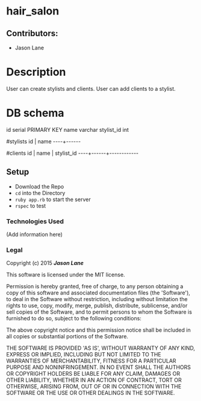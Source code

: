 #	hair_salon
##	Contributors:
* Jason Lane

# Description
User can create stylists and clients. User can add clients to a stylist.


# DB schema
id serial PRIMARY KEY
name varchar
stylist_id int

#stylists
id | name
----+------

#clients
id | name | stylist_id
----+------+------------

##	Setup

* Download the Repo
* `cd` into the Directory
* `ruby app.rb` to start the server
* `rspec` to test

###	Technologies Used
 (Add information here)
###	Legal
Copyright (c) 2015 **_Jason Lane_**

This software is licensed under the MIT license.

Permission is hereby granted, free of charge, to any person obtaining a copy of this software and associated documentation files (the 'Software'), to deal in the Software without restriction, including without limitation the rights to use, copy, modify, merge, publish, distribute, sublicense, and/or sell copies of the Software, and to permit persons to whom the Software is furnished to do so, subject to the following conditions:

The above copyright notice and this permission notice shall be included in all copies or substantial portions of the Software.

THE SOFTWARE IS PROVIDED 'AS IS', WITHOUT WARRANTY OF ANY KIND, EXPRESS OR IMPLIED, INCLUDING BUT NOT LIMITED TO THE WARRANTIES OF MERCHANTABILITY, FITNESS FOR A PARTICULAR PURPOSE AND NONINFRINGEMENT. IN NO EVENT SHALL THE AUTHORS OR COPYRIGHT HOLDERS BE LIABLE FOR ANY CLAIM, DAMAGES OR OTHER LIABILITY, WHETHER IN AN ACTION OF CONTRACT, TORT OR OTHERWISE, ARISING FROM, OUT OF OR IN CONNECTION WITH THE SOFTWARE OR THE USE OR OTHER DEALINGS IN THE SOFTWARE.

